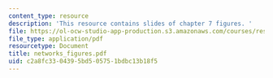 ```yaml
---
content_type: resource
description: 'This resource contains slides of chapter 7 figures. '
file: https://ol-ocw-studio-app-production.s3.amazonaws.com/courses/res-6-004-principles-of-computer-system-design-an-introduction-spring-2009/c2a8fc3304395bd505751bdbc13b18f5_networks_figures.pdf
file_type: application/pdf
resourcetype: Document
title: networks_figures.pdf
uid: c2a8fc33-0439-5bd5-0575-1bdbc13b18f5
---
```

